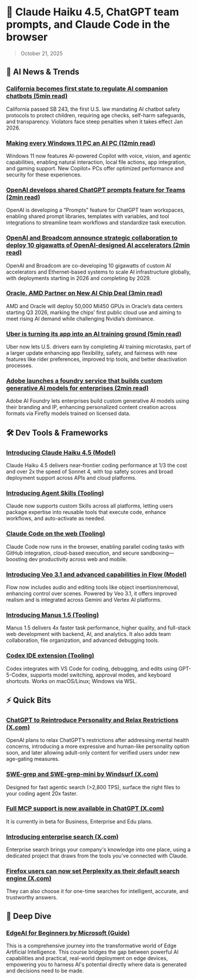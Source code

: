 # 🧰 Claude Haiku 4.5, ChatGPT team prompts, and Claude Code in the browser

> October 21, 2025

## 🧠 AI News & Trends

### [California becomes first state to regulate AI companion chatbots (5min read)](https://e.aidevroundup.com/p/click?url=https%3A%2F%2Ftechcrunch.com%2F2025%2F10%2F13%2Fcalifornia-becomes-first-state-to-regulate-ai-companion-chatbots%2F&s=[[subscriberToken]])

California passed SB 243, the first U.S. law mandating AI chatbot safety protocols to protect children, requiring age checks, self-harm safeguards, and transparency. Violators face steep penalties when it takes effect Jan 2026.

### [Making every Windows 11 PC an AI PC (12min read)](https://e.aidevroundup.com/p/click?url=https%3A%2F%2Fblogs.windows.com%2Fwindowsexperience%2F2025%2F10%2F16%2Fmaking-every-windows-11-pc-an-ai-pc%2F&s=[[subscriberToken]])

Windows 11 now features AI-powered Copilot with voice, vision, and agentic capabilities, enabling natural interaction, local file actions, app integration, and gaming support. New Copilot+ PCs offer optimized performance and security for these experiences.

### [OpenAI develops shared ChatGPT prompts feature for Teams (2min read)](https://e.aidevroundup.com/p/click?url=https%3A%2F%2Fwww.testingcatalog.com%2Fopenai-develops-shared-chatgpt-prompts-feature-for-teams%2F&s=[[subscriberToken]])

OpenAI is developing a “Prompts” feature for ChatGPT team workspaces, enabling shared prompt libraries, templates with variables, and tool integrations to streamline team workflows and standardize task execution.

### [OpenAI and Broadcom announce strategic collaboration to deploy 10 gigawatts of OpenAI-designed AI accelerators (2min read)](https://e.aidevroundup.com/p/click?url=https%3A%2F%2Fopenai.com%2Findex%2Fopenai-and-broadcom-announce-strategic-collaboration%2F&s=[[subscriberToken]])

OpenAI and Broadcom are co-developing 10 gigawatts of custom AI accelerators and Ethernet-based systems to scale AI infrastructure globally, with deployments starting in 2026 and completing by 2029.

### [Oracle, AMD Partner on New AI Chip Deal (3min read)](https://e.aidevroundup.com/p/click?url=https%3A%2F%2Fwww.wsj.com%2Ftech%2Foracle-amd-partner-on-new-ai-chip-deal-56f4f96c&s=[[subscriberToken]])

AMD and Oracle will deploy 50,000 MI450 GPUs in Oracle’s data centers starting Q3 2026, marking the chips’ first public cloud use and aiming to meet rising AI demand while challenging Nvidia’s dominance.

### [Uber is turning its app into an AI training ground (5min read)](https://e.aidevroundup.com/p/click?url=https%3A%2F%2Fwww.theverge.com%2Fnews%2F799975%2Fuber-ai-training-digital-task-driver-app&s=[[subscriberToken]])

Uber now lets U.S. drivers earn by completing AI training microtasks, part of a larger update enhancing app flexibility, safety, and fairness with new features like rider preferences, improved trip tools, and better deactivation processes.

### [Adobe launches a foundry service that builds custom generative AI models for enterprises (2min read)](https://e.aidevroundup.com/p/click?url=https%3A%2F%2Ftechcrunch.com%2F2025%2F10%2F20%2Fadobe-launches-a-foundry-service-that-builds-custom-generative-ai-models-for-enterprises%2F&s=[[subscriberToken]])

Adobe AI Foundry lets enterprises build custom generative AI models using their branding and IP, enhancing personalized content creation across formats via Firefly models trained on licensed data.

## 🛠️ Dev Tools & Frameworks

### [Introducing Claude Haiku 4.5 (Model)](https://e.aidevroundup.com/p/click?url=https%3A%2F%2Fwww.anthropic.com%2Fnews%2Fclaude-haiku-4-5&s=[[subscriberToken]])

Claude Haiku 4.5 delivers near-frontier coding performance at 1/3 the cost and over 2x the speed of Sonnet 4, with top safety scores and broad deployment support across APIs and cloud platforms.

### [Introducing Agent Skills (Tooling)](https://e.aidevroundup.com/p/click?url=https%3A%2F%2Fwww.anthropic.com%2Fnews%2Fskills&s=[[subscriberToken]])

Claude now supports custom Skills across all platforms, letting users package expertise into reusable tools that execute code, enhance workflows, and auto-activate as needed.

### [Claude Code on the web (Tooling)](https://e.aidevroundup.com/p/click?url=https%3A%2F%2Fwww.anthropic.com%2Fnews%2Fclaude-code-on-the-web&s=[[subscriberToken]])

Claude Code now runs in the browser, enabling parallel coding tasks with GitHub integration, cloud-based execution, and secure sandboxing—boosting dev productivity across web and mobile.

### [Introducing Veo 3.1 and advanced capabilities in Flow (Model)](https://e.aidevroundup.com/p/click?url=https%3A%2F%2Fblog.google%2Ftechnology%2Fai%2Fveo-updates-flow%2F&s=[[subscriberToken]])

Flow now includes audio and editing tools like object insertion/removal, enhancing control over scenes. Powered by Veo 3.1, it offers improved realism and is integrated across Gemini and Vertex AI platforms.

### [Introducing Manus 1.5 (Tooling)](https://e.aidevroundup.com/p/click?url=https%3A%2F%2Fmanus.im%2Fblog%2Fmanus-1.5-release&s=[[subscriberToken]])

Manus 1.5 delivers 4x faster task performance, higher quality, and full-stack web development with backend, AI, and analytics. It also adds team collaboration, file organization, and advanced debugging tools.

### [Codex IDE extension (Tooling)](https://e.aidevroundup.com/p/click?url=https%3A%2F%2Fdevelopers.openai.com%2Fcodex%2Fide%2F&s=[[subscriberToken]])

Codex integrates with VS Code for coding, debugging, and edits using GPT-5-Codex, supports model switching, approval modes, and keyboard shortcuts. Works on macOS/Linux; Windows via WSL.

## ⚡ Quick Bits

### [ChatGPT to Reintroduce Personality and Relax Restrictions (X.com)](https://e.aidevroundup.com/p/click?url=https%3A%2F%2Fx.com%2Fsama%2Fstatus%2F1978129344598827128&s=[[subscriberToken]])

OpenAI plans to relax ChatGPT’s restrictions after addressing mental health concerns, introducing a more expressive and human-like personality option soon, and later allowing adult-only content for verified users under new age-gating measures.

### [SWE-grep and SWE-grep-mini by Windsurf (X.com)](https://e.aidevroundup.com/p/click?url=https%3A%2F%2Fx.com%2Fwindsurf%2Fstatus%2F1978868382847111414&s=[[subscriberToken]])

Designed for fast agentic search (>2,800 TPS), surface the right files to your coding agent 20x faster.

### [Full MCP support is now available in ChatGPT (X.com)](https://e.aidevroundup.com/p/click?url=https%3A%2F%2Fx.com%2Fopenaidevs%2Fstatus%2F1979263194695897353&s=[[subscriberToken]])

It is currently in beta for Business, Enterprise and Edu plans.

### [Introducing enterprise search (X.com)](https://e.aidevroundup.com/p/click?url=https%3A%2F%2Fx.com%2Fanthropicai%2Fstatus%2F1978864351076315203&s=[[subscriberToken]])

Enterprise search brings your company's knowledge into one place, using a dedicated project that draws from the tools you’ve connected with Claude.

### [Firefox users can now set Perplexity as their default search engine (X.com)](https://e.aidevroundup.com/p/click?url=https%3A%2F%2Fx.com%2Fperplexity_ai%2Fstatus%2F1978114334741168298&s=[[subscriberToken]])

They can also choose it for one-time searches for intelligent, accurate, and trustworthy answers.

## 📌 Deep Dive

### [EdgeAI for Beginners by Microsoft (Guide)](https://e.aidevroundup.com/p/click?url=https%3A%2F%2Fgithub.com%2Fmicrosoft%2Fedgeai-for-beginners&s=[[subscriberToken]])

This is a comprehensive journey into the transformative world of Edge Artificial Intelligence. This course bridges the gap between powerful AI capabilities and practical, real-world deployment on edge devices, empowering you to harness AI's potential directly where data is generated and decisions need to be made.